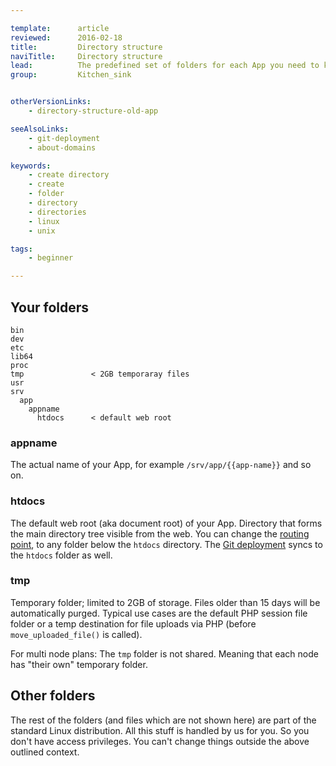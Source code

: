 ```yaml
---

template:      article
reviewed:      2016-02-18
title:         Directory structure
naviTitle:     Directory structure
lead:          The predefined set of folders for each App you need to know.
group:         Kitchen_sink


otherVersionLinks:
    - directory-structure-old-app

seeAlsoLinks:
    - git-deployment
    - about-domains

keywords:
    - create directory
    - create
    - folder
    - directory
    - directories
    - linux
    - unix

tags:
    - beginner

---
```


## Your folders

```nohighlight
bin
dev
etc
lib64
proc
tmp               < 2GB temporaray files
usr
srv
  app
    appname
      htdocs      < default web root
```


### appname

The actual name of your App, for example `/srv/app/{{app-name}}` and so on.

### htdocs

The default web root (aka document root) of your App. Directory that forms the main directory tree visible from the web. You can change the [routing point](domains#toc-set-a-custom-root-path), to any folder below the `htdocs` directory. The [Git deployment](git) syncs to the `htdocs` folder as well.

### tmp

Temporary folder; limited to 2GB of storage. Files older than 15 days will be automatically purged. Typical use cases are the default PHP session file folder or a temp destination for file uploads via PHP (before `move_uploaded_file()` is called).

For multi node plans: The `tmp` folder is not shared. Meaning that each node has "their own" temporary folder.

## Other folders

The rest of the folders (and files which are not shown here) are part of the standard Linux distribution. All this stuff is handled by us for you. So you don't have access privileges. You can't change things outside the above outlined context.
